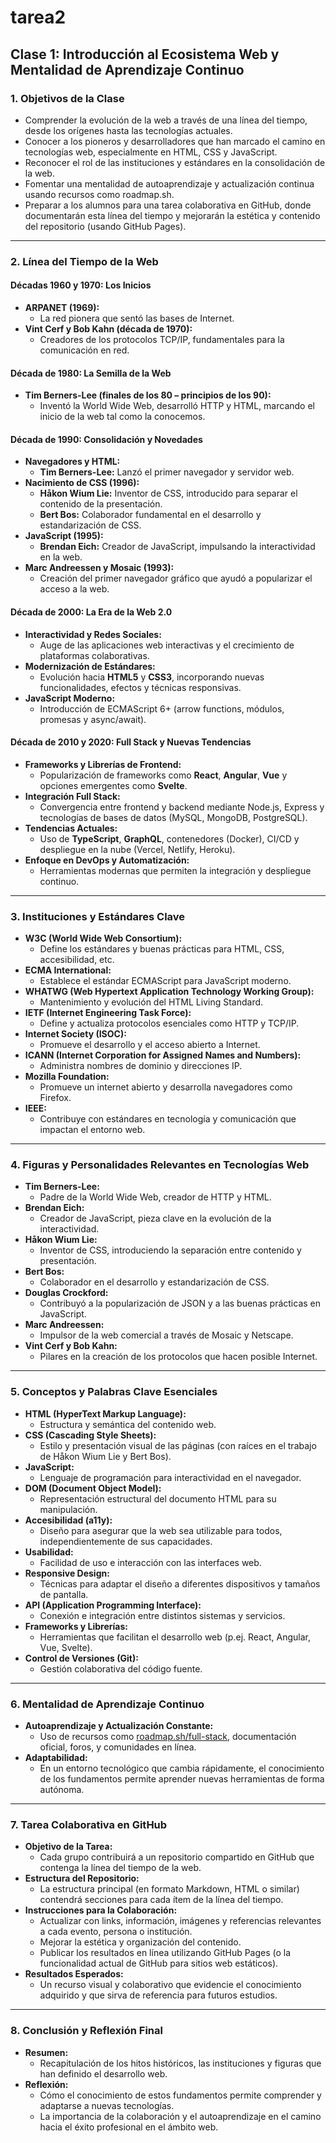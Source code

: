 # tarea2

## Clase 1: Introducción al Ecosistema Web y Mentalidad de Aprendizaje Continuo

### 1. Objetivos de la Clase
- Comprender la evolución de la web a través de una línea del tiempo, desde los orígenes hasta las tecnologías actuales.
- Conocer a los pioneros y desarrolladores que han marcado el camino en tecnologías web, especialmente en HTML, CSS y JavaScript.
- Reconocer el rol de las instituciones y estándares en la consolidación de la web.
- Fomentar una mentalidad de autoaprendizaje y actualización continua usando recursos como roadmap.sh.
- Preparar a los alumnos para una tarea colaborativa en GitHub, donde documentarán esta línea del tiempo y mejorarán la estética y contenido del repositorio (usando GitHub Pages).

---

### 2. Línea del Tiempo de la Web

#### **Décadas 1960 y 1970: Los Inicios**
- **ARPANET (1969):**  
  - La red pionera que sentó las bases de Internet.
- **Vint Cerf y Bob Kahn (década de 1970):**  
  - Creadores de los protocolos TCP/IP, fundamentales para la comunicación en red.

#### **Década de 1980: La Semilla de la Web**
- **Tim Berners-Lee (finales de los 80 – principios de los 90):**  
  - Inventó la World Wide Web, desarrolló HTTP y HTML, marcando el inicio de la web tal como la conocemos.

#### **Década de 1990: Consolidación y Novedades**
- **Navegadores y HTML:**
  - **Tim Berners-Lee:** Lanzó el primer navegador y servidor web.
- **Nacimiento de CSS (1996):**
  - **Håkon Wium Lie:** Inventor de CSS, introducido para separar el contenido de la presentación.
  - **Bert Bos:** Colaborador fundamental en el desarrollo y estandarización de CSS.
- **JavaScript (1995):**
  - **Brendan Eich:** Creador de JavaScript, impulsando la interactividad en la web.
- **Marc Andreessen y Mosaic (1993):**
  - Creación del primer navegador gráfico que ayudó a popularizar el acceso a la web.

#### **Década de 2000: La Era de la Web 2.0**
- **Interactividad y Redes Sociales:**
  - Auge de las aplicaciones web interactivas y el crecimiento de plataformas colaborativas.
- **Modernización de Estándares:**
  - Evolución hacia **HTML5** y **CSS3**, incorporando nuevas funcionalidades, efectos y técnicas responsivas.
- **JavaScript Moderno:**
  - Introducción de ECMAScript 6+ (arrow functions, módulos, promesas y async/await).

#### **Década de 2010 y 2020: Full Stack y Nuevas Tendencias**
- **Frameworks y Librerías de Frontend:**
  - Popularización de frameworks como **React**, **Angular**, **Vue** y opciones emergentes como **Svelte**.
- **Integración Full Stack:**
  - Convergencia entre frontend y backend mediante Node.js, Express y tecnologías de bases de datos (MySQL, MongoDB, PostgreSQL).
- **Tendencias Actuales:**
  - Uso de **TypeScript**, **GraphQL**, contenedores (Docker), CI/CD y despliegue en la nube (Vercel, Netlify, Heroku).
- **Enfoque en DevOps y Automatización:**
  - Herramientas modernas que permiten la integración y despliegue continuo.

---

### 3. Instituciones y Estándares Clave
- **W3C (World Wide Web Consortium):**  
  - Define los estándares y buenas prácticas para HTML, CSS, accesibilidad, etc.
- **ECMA International:**  
  - Establece el estándar ECMAScript para JavaScript moderno.
- **WHATWG (Web Hypertext Application Technology Working Group):**  
  - Mantenimiento y evolución del HTML Living Standard.
- **IETF (Internet Engineering Task Force):**  
  - Define y actualiza protocolos esenciales como HTTP y TCP/IP.
- **Internet Society (ISOC):**  
  - Promueve el desarrollo y el acceso abierto a Internet.
- **ICANN (Internet Corporation for Assigned Names and Numbers):**  
  - Administra nombres de dominio y direcciones IP.
- **Mozilla Foundation:**  
  - Promueve un internet abierto y desarrolla navegadores como Firefox.
- **IEEE:**  
  - Contribuye con estándares en tecnología y comunicación que impactan el entorno web.

---

### 4. Figuras y Personalidades Relevantes en Tecnologías Web
- **Tim Berners-Lee:**  
  - Padre de la World Wide Web, creador de HTTP y HTML.
- **Brendan Eich:**  
  - Creador de JavaScript, pieza clave en la evolución de la interactividad.
- **Håkon Wium Lie:**  
  - Inventor de CSS, introduciendo la separación entre contenido y presentación.
- **Bert Bos:**  
  - Colaborador en el desarrollo y estandarización de CSS.
- **Douglas Crockford:**  
  - Contribuyó a la popularización de JSON y a las buenas prácticas en JavaScript.
- **Marc Andreessen:**  
  - Impulsor de la web comercial a través de Mosaic y Netscape.
- **Vint Cerf y Bob Kahn:**  
  - Pilares en la creación de los protocolos que hacen posible Internet.

---

### 5. Conceptos y Palabras Clave Esenciales
- **HTML (HyperText Markup Language):**  
  - Estructura y semántica del contenido web.
- **CSS (Cascading Style Sheets):**  
  - Estilo y presentación visual de las páginas (con raíces en el trabajo de Håkon Wium Lie y Bert Bos).
- **JavaScript:**  
  - Lenguaje de programación para interactividad en el navegador.
- **DOM (Document Object Model):**  
  - Representación estructural del documento HTML para su manipulación.
- **Accesibilidad (a11y):**  
  - Diseño para asegurar que la web sea utilizable para todos, independientemente de sus capacidades.
- **Usabilidad:**  
  - Facilidad de uso e interacción con las interfaces web.
- **Responsive Design:**  
  - Técnicas para adaptar el diseño a diferentes dispositivos y tamaños de pantalla.
- **API (Application Programming Interface):**  
  - Conexión e integración entre distintos sistemas y servicios.
- **Frameworks y Librerías:**  
  - Herramientas que facilitan el desarrollo web (p.ej. React, Angular, Vue, Svelte).
- **Control de Versiones (Git):**  
  - Gestión colaborativa del código fuente.

---

### 6. Mentalidad de Aprendizaje Continuo
- **Autoaprendizaje y Actualización Constante:**  
  - Uso de recursos como [roadmap.sh/full-stack](https://roadmap.sh/full-stack), documentación oficial, foros, y comunidades en línea.
- **Adaptabilidad:**  
  - En un entorno tecnológico que cambia rápidamente, el conocimiento de los fundamentos permite aprender nuevas herramientas de forma autónoma.

---

### 7. Tarea Colaborativa en GitHub
- **Objetivo de la Tarea:**  
  - Cada grupo contribuirá a un repositorio compartido en GitHub que contenga la línea del tiempo de la web.
- **Estructura del Repositorio:**  
  - La estructura principal (en formato Markdown, HTML o similar) contendrá secciones para cada ítem de la línea del tiempo.
- **Instrucciones para la Colaboración:**  
  - Actualizar con links, información, imágenes y referencias relevantes a cada evento, persona o institución.
  - Mejorar la estética y organización del contenido.
  - Publicar los resultados en línea utilizando GitHub Pages (o la funcionalidad actual de GitHub para sitios web estáticos).
- **Resultados Esperados:**  
  - Un recurso visual y colaborativo que evidencie el conocimiento adquirido y que sirva de referencia para futuros estudios.

---

### 8. Conclusión y Reflexión Final
- **Resumen:**  
  - Recapitulación de los hitos históricos, las instituciones y figuras que han definido el desarrollo web.
- **Reflexión:**  
  - Cómo el conocimiento de estos fundamentos permite comprender y adaptarse a nuevas tecnologías.
  - La importancia de la colaboración y el autoaprendizaje en el camino hacia el éxito profesional en el ámbito web.

